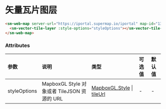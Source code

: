 # 矢量瓦片图层

<sm-iframe src="https://iclient.supermap.io/examples/component/components_vector_tile_vue.html"></sm-iframe>

```html
<sm-web-map server-url="https://iportal.supermap.io/iportal" map-id="1329428269">
  <sm-vector-tile-layer :style-options="styleOptions"></sm-vector-tile-layer>
</sm-web-map>
```

### Attributes

| 参数         | 说明                                        | 类型                                                                                                                                                 | 可选值 | 默认值 |
| :----------- | :------------------------------------------ | :--------------------------------------------------------------------------------------------------------------------------------------------------- | :----- | :----- |
| styleOptions | MapboxGL Style 对象或者 TileJSON 资源的 URL | [MapboxGL.Style](https://docs.mapbox.com/mapbox-gl-js/style-spec/) \| [tileUrl](https://docs.mapbox.com/mapbox-gl-js/style-spec/#sources-vector-url) | -      | -      |
